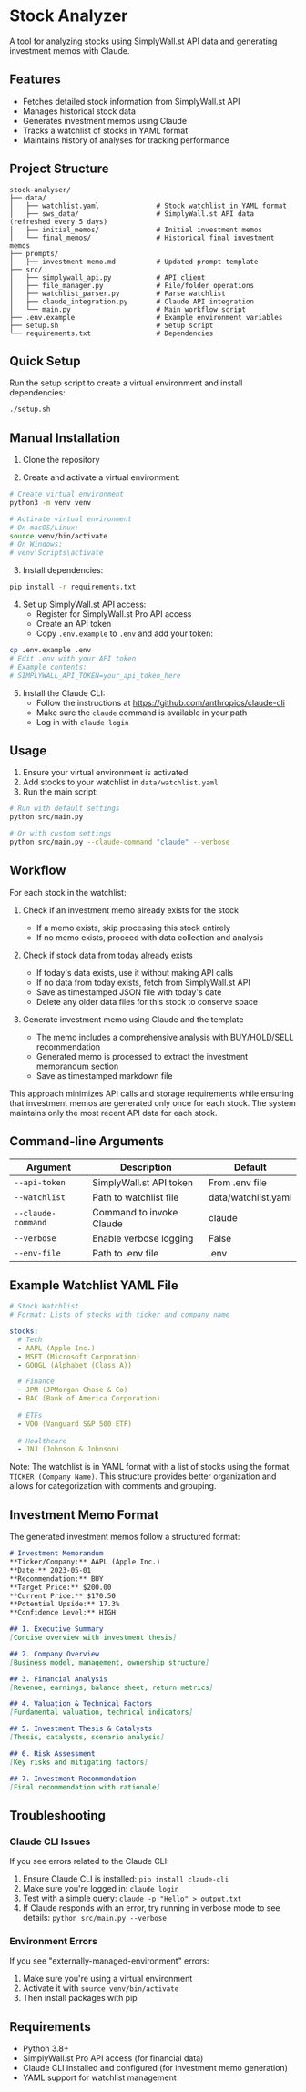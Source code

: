 # Stock Analyzer

A tool for analyzing stocks using SimplyWall.st API data and generating investment memos with Claude.

## Features

- Fetches detailed stock information from SimplyWall.st API
- Manages historical stock data 
- Generates investment memos using Claude
- Tracks a watchlist of stocks in YAML format
- Maintains history of analyses for tracking performance

## Project Structure

```
stock-analyser/
├── data/
│   ├── watchlist.yaml              # Stock watchlist in YAML format
│   ├── sws_data/                   # SimplyWall.st API data (refreshed every 5 days)
│   ├── initial_memos/              # Initial investment memos
│   └── final_memos/                # Historical final investment memos
├── prompts/
│   ├── investment-memo.md          # Updated prompt template
├── src/
│   ├── simplywall_api.py           # API client
│   ├── file_manager.py             # File/folder operations
│   ├── watchlist_parser.py         # Parse watchlist
│   ├── claude_integration.py       # Claude API integration
│   └── main.py                     # Main workflow script
├── .env.example                    # Example environment variables
├── setup.sh                        # Setup script
└── requirements.txt                # Dependencies
```

## Quick Setup

Run the setup script to create a virtual environment and install dependencies:

```bash
./setup.sh
```

## Manual Installation

1. Clone the repository

2. Create and activate a virtual environment:
```bash
# Create virtual environment
python3 -m venv venv

# Activate virtual environment
# On macOS/Linux:
source venv/bin/activate
# On Windows:
# venv\Scripts\activate
```

3. Install dependencies:
```bash
pip install -r requirements.txt
```

4. Set up SimplyWall.st API access:
   - Register for SimplyWall.st Pro API access
   - Create an API token
   - Copy `.env.example` to `.env` and add your token:

```bash
cp .env.example .env
# Edit .env with your API token
# Example contents:
# SIMPLYWALL_API_TOKEN=your_api_token_here
```

5. Install the Claude CLI:
   - Follow the instructions at https://github.com/anthropics/claude-cli
   - Make sure the `claude` command is available in your path
   - Log in with `claude login`

## Usage

1. Ensure your virtual environment is activated
2. Add stocks to your watchlist in `data/watchlist.yaml`
3. Run the main script:

```bash
# Run with default settings
python src/main.py

# Or with custom settings
python src/main.py --claude-command "claude" --verbose
```

## Workflow

For each stock in the watchlist:

1. Check if an investment memo already exists for the stock
   - If a memo exists, skip processing this stock entirely
   - If no memo exists, proceed with data collection and analysis

2. Check if stock data from today already exists
   - If today's data exists, use it without making API calls
   - If no data from today exists, fetch from SimplyWall.st API
   - Save as timestamped JSON file with today's date
   - Delete any older data files for this stock to conserve space

3. Generate investment memo using Claude and the template
   - The memo includes a comprehensive analysis with BUY/HOLD/SELL recommendation
   - Generated memo is processed to extract the investment memorandum section
   - Save as timestamped markdown file

This approach minimizes API calls and storage requirements while ensuring that investment memos are generated only once for each stock. The system maintains only the most recent API data for each stock.

## Command-line Arguments

| Argument | Description | Default |
|----------|-------------|---------|
| `--api-token` | SimplyWall.st API token | From .env file |
| `--watchlist` | Path to watchlist file | data/watchlist.yaml |
| `--claude-command` | Command to invoke Claude | claude |
| `--verbose` | Enable verbose logging | False |
| `--env-file` | Path to .env file | .env |

## Example Watchlist YAML File

```yaml
# Stock Watchlist
# Format: Lists of stocks with ticker and company name

stocks:
  # Tech
  - AAPL (Apple Inc.)
  - MSFT (Microsoft Corporation)
  - GOOGL (Alphabet (Class A))

  # Finance
  - JPM (JPMorgan Chase & Co)
  - BAC (Bank of America Corporation)
  
  # ETFs
  - VOO (Vanguard S&P 500 ETF)
  
  # Healthcare
  - JNJ (Johnson & Johnson)
```

Note: The watchlist is in YAML format with a list of stocks using the format `TICKER (Company Name)`. This structure provides better organization and allows for categorization with comments and grouping.

## Investment Memo Format

The generated investment memos follow a structured format:

```markdown
# Investment Memorandum
**Ticker/Company:** AAPL (Apple Inc.)
**Date:** 2023-05-01
**Recommendation:** BUY
**Target Price:** $200.00
**Current Price:** $170.50
**Potential Upside:** 17.3%
**Confidence Level:** HIGH

## 1. Executive Summary
[Concise overview with investment thesis]

## 2. Company Overview
[Business model, management, ownership structure]

## 3. Financial Analysis
[Revenue, earnings, balance sheet, return metrics]

## 4. Valuation & Technical Factors
[Fundamental valuation, technical indicators]

## 5. Investment Thesis & Catalysts
[Thesis, catalysts, scenario analysis]

## 6. Risk Assessment
[Key risks and mitigating factors]

## 7. Investment Recommendation
[Final recommendation with rationale]
```

## Troubleshooting

### Claude CLI Issues

If you see errors related to the Claude CLI:

1. Ensure Claude CLI is installed: `pip install claude-cli`
2. Make sure you're logged in: `claude login`
3. Test with a simple query: `claude -p "Hello" > output.txt`
4. If Claude responds with an error, try running in verbose mode to see details: `python src/main.py --verbose`

### Environment Errors

If you see "externally-managed-environment" errors:
1. Make sure you're using a virtual environment
2. Activate it with `source venv/bin/activate`
3. Then install packages with pip

## Requirements

- Python 3.8+
- SimplyWall.st Pro API access (for financial data)
- Claude CLI installed and configured (for investment memo generation)
- YAML support for watchlist management